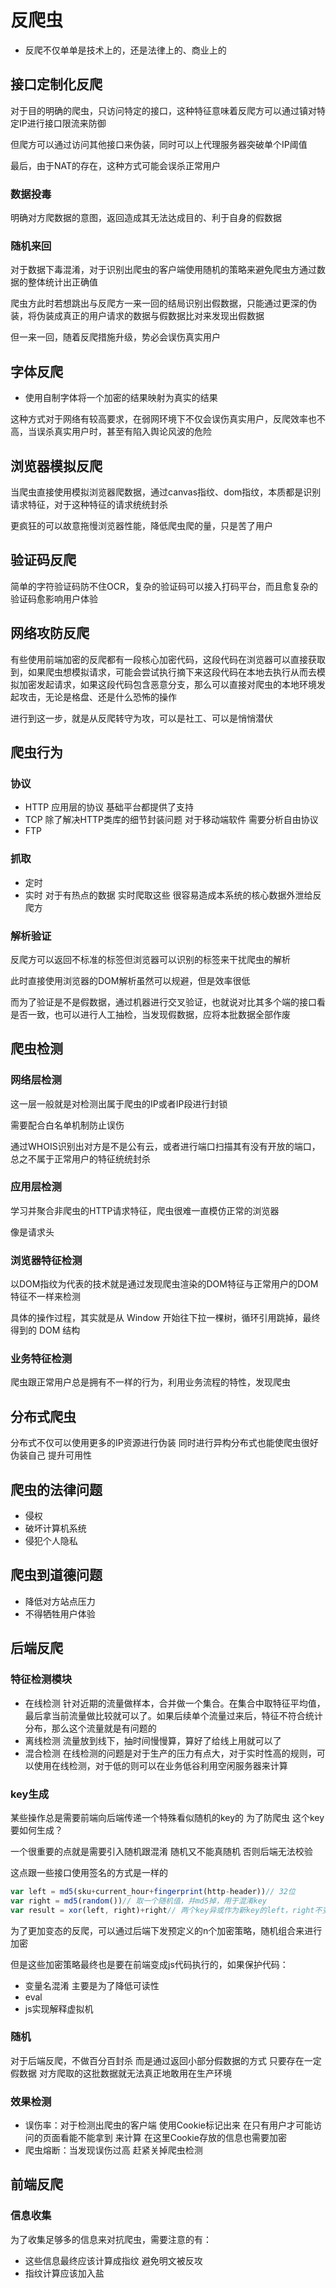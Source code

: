 # 反爬虫

- 反爬不仅单单是技术上的，还是法律上的、商业上的

## 接口定制化反爬

对于目的明确的爬虫，只访问特定的接口，这种特征意味着反爬方可以通过镇对特定IP进行接口限流来防御

但爬方可以通过访问其他接口来伪装，同时可以上代理服务器突破单个IP阈值

最后，由于NAT的存在，这种方式可能会误杀正常用户

### 数据投毒

明确对方爬数据的意图，返回造成其无法达成目的、利于自身的假数据

### 随机来回

对于数据下毒混淆，对于识别出爬虫的客户端使用随机的策略来避免爬虫方通过数据的整体统计出正确值

爬虫方此时若想跳出与反爬方一来一回的结局识别出假数据，只能通过更深的伪装，将伪装成真正的用户请求的数据与假数据比对来发现出假数据

但一来一回，随着反爬措施升级，势必会误伤真实用户

## 字体反爬

- 使用自制字体将一个加密的结果映射为真实的结果

这种方式对于网络有较高要求，在弱网环境下不仅会误伤真实用户，反爬效率也不高，当误杀真实用户时，甚至有陷入舆论风波的危险

## 浏览器模拟反爬

当爬虫直接使用模拟浏览器爬数据，通过canvas指纹、dom指纹，本质都是识别请求特征，对于这种特征的请求统统封杀

更疯狂的可以故意拖慢浏览器性能，降低爬虫爬的量，只是苦了用户

## 验证码反爬

简单的字符验证码防不住OCR，复杂的验证码可以接入打码平台，而且愈复杂的验证码愈影响用户体验

## 网络攻防反爬

有些使用前端加密的反爬都有一段核心加密代码，这段代码在浏览器可以直接获取到，如果爬虫想模拟请求，可能会尝试执行摘下来这段代码在本地去执行从而去模拟加密发起请求，如果这段代码包含恶意分支，那么可以直接对爬虫的本地环境发起攻击，无论是格盘、还是什么恐怖的操作

进行到这一步，就是从反爬转守为攻，可以是社工、可以是悄悄潜伏

## 爬虫行为

### 协议

- HTTP 应用层的协议 基础平台都提供了支持
- TCP 除了解决HTTP类库的细节封装问题 对于移动端软件 需要分析自由协议
- FTP

### 抓取

- 定时 
- 实时 对于有热点的数据 实时爬取这些 很容易造成本系统的核心数据外泄给反爬方 

### 解析验证

反爬方可以返回不标准的标签但浏览器可以识别的标签来干扰爬虫的解析

此时直接使用浏览器的DOM解析虽然可以规避，但是效率很低

而为了验证是不是假数据，通过机器进行交叉验证，也就说对比其多个端的接口看是否一致，也可以进行人工抽检，当发现假数据，应将本批数据全部作废

## 爬虫检测

### 网络层检测

这一层一般就是对检测出属于爬虫的IP或者IP段进行封锁

需要配合白名单机制防止误伤

通过WHOIS识别出对方是不是公有云，或者进行端口扫描其有没有开放的端口，总之不属于正常用户的特征统统封杀

### 应用层检测

学习并聚合非爬虫的HTTP请求特征，爬虫很难一直模仿正常的浏览器

像是请求头

### 浏览器特征检测

以DOM指纹为代表的技术就是通过发现爬虫渲染的DOM特征与正常用户的DOM特征不一样来检测

具体的操作过程，其实就是从 Window 开始往下拉一棵树，循环引用跳掉，最终得到的 DOM 结构

### 业务特征检测

爬虫跟正常用户总是拥有不一样的行为，利用业务流程的特性，发现爬虫

## 分布式爬虫

分布式不仅可以使用更多的IP资源进行伪装 同时进行异构分布式也能使爬虫很好伪装自己 提升可用性

## 爬虫的法律问题

- 侵权
- 破坏计算机系统
- 侵犯个人隐私

## 爬虫到道德问题

- 降低对方站点压力
- 不得牺牲用户体验

## 后端反爬

### 特征检测模块

- 在线检测 针对近期的流量做样本，合并做一个集合。在集合中取特征平均值，最后拿当前流量做比较就可以了。如果后续单个流量过来后，特征不符合统计分布，那么这个流量就是有问题的
- 离线检测 流量放到线下，抽时间慢慢算，算好了给线上用就可以了
- 混合检测 在线检测的问题是对于生产的压力有点大，对于实时性高的规则，可以使用在线检测，对于低的则可以在业务低谷利用空闲服务器来计算

### key生成

某些操作总是需要前端向后端传递一个特殊看似随机的key的 为了防爬虫 这个key要如何生成？

一个很重要的点就是需要引入随机跟混淆 随机又不能真随机 否则后端无法校验

这点跟一些接口使用签名的方式是一样的

```js
var left = md5(sku+current_hour+fingerprint(http-header))// 32位
var right = md5(random())// 取一个随机值，并md5掉，用于混淆key
var result = xor(left, right)+right// 两个key异或作为新key的left，right不变。
```

为了更加变态的反爬，可以通过后端下发预定义的n个加密策略，随机组合来进行加密

但是这些加密策略最终也是要在前端变成js代码执行的，如果保护代码：

- 变量名混淆 主要是为了降低可读性
- eval
- js实现解释虚拟机

### 随机

对于后端反爬，不做百分百封杀 而是通过返回小部分假数据的方式 只要存在一定假数据 对方爬取的这批数据就无法真正地敢用在生产环境

### 效果检测

- 误伤率：对于检测出爬虫的客户端 使用Cookie标记出来 在只有用户才可能访问的页面看能不能拿到 来计算 在这里Cookie存放的信息也需要加密
- 爬虫熔断：当发现误伤过高 赶紧关掉爬虫检测

## 前端反爬

### 信息收集

为了收集足够多的信息来对抗爬虫，需要注意的有：

- 这些信息最终应该计算成指纹 避免明文被反攻
- 指纹计算应该加入盐

